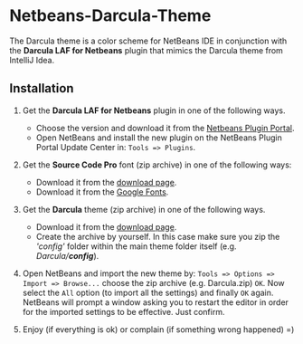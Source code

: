 # Netbeans-Darcula-Theme
The Darcula theme is a color scheme for NetBeans IDE in conjunction with the **Darcula LAF for Netbeans** plugin that mimics the Darcula theme from IntelliJ Idea.

## Installation
1.  Get the **Darcula LAF for Netbeans** plugin in one of the following ways.
    * Choose the version and download it from the 
    [Netbeans Plugin Portal](http://plugins.netbeans.org/plugin/62424/darcula-laf-for-netbeans).
    * Open NetBeans and install the new plugin on the NetBeans Plugin Portal Update Center in: `Tools => Plugins`.

2.  Get the **Source Code Pro** font (zip archive) in one of the following ways:
    * Download it from the [download page](https://github.com/granella/Netbeans-Darcula-Theme/releases/download/v1.0/Source_Code_Pro.zip).
    * Download it from the [Google Fonts](https://www.google.com/fonts/specimen/Source+Code+Pro).

3.  Get the **Darcula** theme (zip archive) in one of the following ways.
    * Download it from the [download page](https://github.com/granella/Netbeans-Darcula-Theme/releases/download/v1.0/Darcula.zip).
    * Create the archive by yourself.
      In this case make sure you zip the _'config'_ folder within the main
      theme folder itself (e.g. _Darcula/**config**_).

4.  Open NetBeans and import the new theme by:
    `Tools => Options => Import => Browse...` choose the zip archive
    (e.g. Darcula.zip) `OK`. Now select the `All` option (to import all the settings)
    and finally `OK` again. NetBeans will prompt a window asking you to restart
    the editor in order for the imported settings to be effective. Just confirm.

5.  Enjoy (if everything is ok) or complain (if something wrong happened) =)
